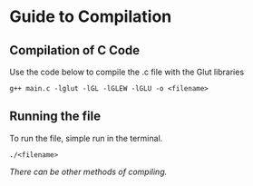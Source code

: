 # Guide to Compilation

## Compilation of C Code 
Use the code below to compile the .c file with the Glut libraries 

`g++ main.c -lglut -lGL -lGLEW -lGLU -o <filename>`

## Running the file 

To run the file, simple run in the terminal. 

`./<filename>`

_There can be other methods of compiling._ 